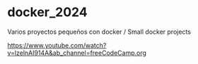 # docker_2024
Varios proyectos pequeños con docker / Small docker projects

https://www.youtube.com/watch?v=lzelnAI914A&ab_channel=freeCodeCamp.org
